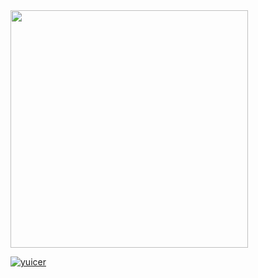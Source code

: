 <img src="https://blog.yuicer.com/img/20200703-2.png" height=380>

[![yuicer](https://github-readme-stats.vercel.app/api?username=yuicer&show_icons=true&hide_title=true&hide_border=true)](https://github.com/yuicer)